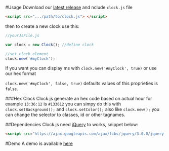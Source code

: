 #Usage
Download our [latest release](https://github.com/Rawnly/clock.js/releases) and nclude `clock.js` file 
```html
<script src=".../path/to/clock.js"> </script>
```
then to create a new clock use this: 
```JavaScript
//yourJsFile.js

var clock = new Clock(); //define clock

//set clock element
clock.new('#myClock');
```

If you want you can display ms with `clock.new('#myClock', true)` or use our hex format 

`clock.new('#myClock', false, true)` defaults values of this proprieties is `false`.


###Hex Clock
Clock.js generate an hex code based on actual hour for example `13:36:12` is `#133612` you can simpy do this with `clock.setBackground();` and `clock.setColor();` also like `clock.new();` you can change the selector to classes, id or other tagnames.

##Dependencies
Clock.js need [jQuery](https://github.com/jquery/jquery) to works, snippet below:

```html
<script src="https://ajax.googleapis.com/ajax/libs/jquery/3.0.0/jquery.min.js"></script>
```

#Demo
A demo is available [here](https://webe.io/clocktest)
